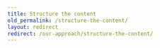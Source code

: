 ```yaml
---
title: Structure the content
old_permalink: /structure-the-content/
layout: redirect
redirect: /our-approach/structure-the-content/
---
```

